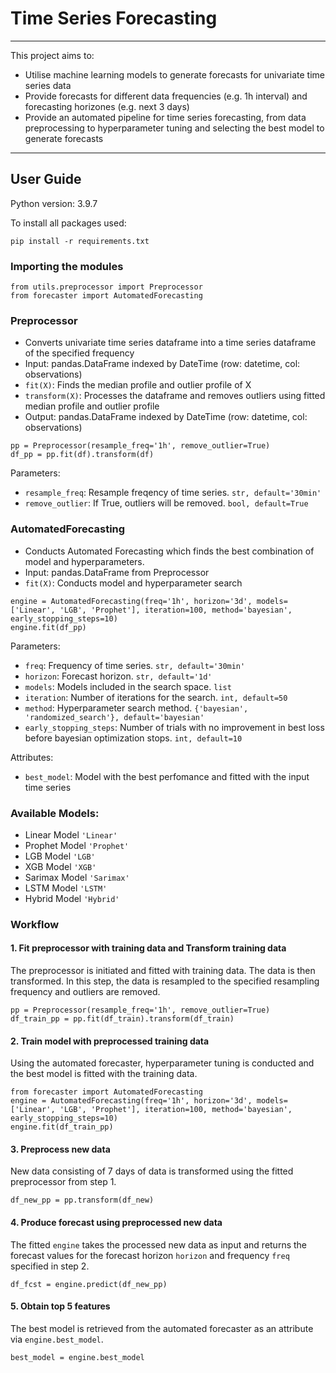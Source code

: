 # **Time Series Forecasting**

---

This project aims to:

* Utilise machine learning models to generate forecasts for univariate time series data
* Provide forecasts for different data frequencies (e.g. 1h interval) and forecasting horizones (e.g. next 3 days)
* Provide an automated pipeline for time series forecasting, from data preprocessing to hyperparameter tuning and selecting the best model to generate forecasts

---

## User Guide
Python version: 3.9.7

To install all packages used:
```
pip install -r requirements.txt
```

### Importing the modules
```
from utils.preprocessor import Preprocessor
from forecaster import AutomatedForecasting
```

### Preprocessor
* Converts univariate time series dataframe into a time series dataframe of the specified frequency
* Input: pandas.DataFrame indexed by DateTime (row: datetime, col: observations)
* `fit(X)`: Finds the median profile and outlier profile of X
* `transform(X)`: Processes the dataframe and removes outliers using fitted median profile and outlier profile
* Output: pandas.DataFrame indexed by DateTime (row: datetime, col: observations)
```
pp = Preprocessor(resample_freq='1h', remove_outlier=True)
df_pp = pp.fit(df).transform(df)
```
Parameters:
* `resample_freq`: Resample freqency of time series. `str, default='30min'`
* `remove_outlier`: If True, outliers will be removed. `bool, default=True`



### AutomatedForecasting
* Conducts Automated Forecasting which finds the best combination of model and hyperparameters.
* Input: pandas.DataFrame from Preprocessor
* `fit(X)`: Conducts model and hyperparameter search
```
engine = AutomatedForecasting(freq='1h', horizon='3d', models=['Linear', 'LGB', 'Prophet'], iteration=100, method='bayesian', early_stopping_steps=10)
engine.fit(df_pp)
```
Parameters:
* `freq`: Frequency of time series. `str, default='30min'`
* `horizon`: Forecast horizon. `str, default='1d'`
* `models`: Models included in the search space. `list`
* `iteration`: Number of iterations for the search. `int, default=50`
* `method`: Hyperparameter search method. `{'bayesian', 'randomized_search'}, default='bayesian'`
* `early_stopping_steps`: Number of trials with no improvement in best loss before bayesian optimization stops. `int, default=10`

Attributes:
* `best_model`: Model with the best perfomance and fitted with the input time series


### Available Models:
* Linear Model `'Linear'`
* Prophet Model `'Prophet'`
* LGB Model `'LGB'`
* XGB Model `'XGB'`
* Sarimax Model `'Sarimax'`
* LSTM Model `'LSTM'`
* Hybrid Model `'Hybrid'`


### Workflow
#### 1. Fit preprocessor with training data and Transform training data
The preprocessor is initiated and fitted with training data. The data is then transformed. In this step, the data is resampled to the specified resampling frequency and outliers are removed. 
```
pp = Preprocessor(resample_freq='1h', remove_outlier=True)
df_train_pp = pp.fit(df_train).transform(df_train)
```

#### 2. Train model with preprocessed training data
Using the automated forecaster, hyperparameter tuning is conducted and the best model is fitted with the training data.
```
from forecaster import AutomatedForecasting
engine = AutomatedForecasting(freq='1h', horizon='3d', models=['Linear', 'LGB', 'Prophet'], iteration=100, method='bayesian', early_stopping_steps=10)
engine.fit(df_train_pp)
```

#### 3. Preprocess new data
New data consisting of 7 days of data is transformed using the fitted preprocessor from step 1.
```
df_new_pp = pp.transform(df_new)
```

#### 4. Produce forecast using preprocessed new data
The fitted `engine` takes the processed new data as input and returns the forecast values for the forecast horizon `horizon` and frequency `freq` specified in step 2.
```
df_fcst = engine.predict(df_new_pp)
```

#### 5. Obtain top 5 features
The best model is retrieved from the automated forecaster as an attribute via `engine.best_model`. 
```
best_model = engine.best_model
```
